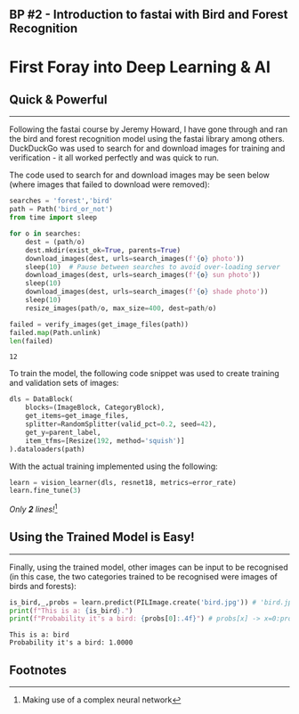 ## BP #2 - Introduction to fastai with Bird and Forest Recognition

# First Foray into Deep Learning & AI
## Quick & Powerful
---
Following the fastai course by Jeremy Howard, I have gone through and ran the bird and forest recognition model using the fastai library among others. DuckDuckGo was used to search for and download images for training and verification - it all worked perfectly and was quick to run. 

The code used to search for and download images may be seen below (where images that failed to download were removed):

```python
searches = 'forest','bird'
path = Path('bird_or_not')
from time import sleep

for o in searches:
    dest = (path/o)
    dest.mkdir(exist_ok=True, parents=True)
    download_images(dest, urls=search_images(f'{o} photo'))
    sleep(10)  # Pause between searches to avoid over-loading server
    download_images(dest, urls=search_images(f'{o} sun photo'))
    sleep(10)
    download_images(dest, urls=search_images(f'{o} shade photo'))
    sleep(10)
    resize_images(path/o, max_size=400, dest=path/o)

failed = verify_images(get_image_files(path))
failed.map(Path.unlink)
len(failed)
```
    12

To train the model, the following code snippet was used to create training and validation sets of images:
```python
dls = DataBlock(
    blocks=(ImageBlock, CategoryBlock), 
    get_items=get_image_files, 
    splitter=RandomSplitter(valid_pct=0.2, seed=42),
    get_y=parent_label,
    item_tfms=[Resize(192, method='squish')]
).dataloaders(path)
```
With the actual training implemented using the following:
```python
learn = vision_learner(dls, resnet18, metrics=error_rate)
learn.fine_tune(3)
```
*Only **2** lines!*[^1]

## Using the Trained Model is Easy!
---
Finally, using the trained model, other images can be input to be recognised (in this case, the two categories trained to be recognised were images of birds and forests):
```python
is_bird,_,probs = learn.predict(PILImage.create('bird.jpg')) # 'bird.jpg' or 'forest.jpg'
print(f"This is a: {is_bird}.")
print(f"Probability it's a bird: {probs[0]:.4f}") # probs[x] -> x=0:probability it's a bird, x=1:probability it's a forest
```
    This is a: bird
    Probability it's a bird: 1.0000

## Footnotes

[^1]: Making use of a complex neural network